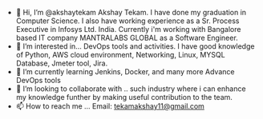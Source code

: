 - 👋 Hi, I’m @akshaytekam
Akshay Tekam. I have done my graduation in Computer Science. 
I also have working experience as a Sr. Process Executive in Infosys Ltd. India.
Currently i'm working with Bangalore based IT company MANTRALABS GLOBAL as a Software Engineer.
- 👀 I’m interested in...
DevOps tools and activities. I have good knowledge of Python, AWS cloud environment, Networking, Linux, MYSQL Database, Jmeter tool, Jira.
- 🌱 I’m currently learning 
Jenkins, Docker, and many more Advance DevOps tools  
- 💞️ I’m looking to collaborate with ..
such industry where i can enhance my knowledge funther by making useful contribution to the team.
- 📫 How to reach me ...
Email: tekamakshay11@gmail.com

<!---
akshaytekam/akshaytekam is a ✨ special ✨ repository because its `README.md` (this file) appears on your GitHub profile.
You can click the Preview link to take a look at your changes.
--->
